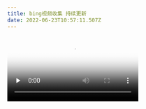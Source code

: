 ```yaml
---
title: bing视频收集 持续更新
date: 2022-06-23T10:57:11.507Z
---
```

<video id="video" controls="" preload="none" poster="封面">
      <source id="mp4" src="https://iseeu.chenshouzhe.com/images/5b67fae0-b0ee-4b37-94aa-0b2ac26385ed.mp4" type="video/mp4">
</videos>


